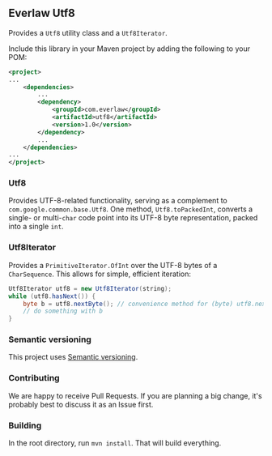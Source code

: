 ## Everlaw Utf8

Provides a `Utf8` utility class and a `Utf8Iterator`.

Include this library in your Maven project by adding the following to your
POM:
```xml
<project>
...
    <dependencies>
        ...
        <dependency>
            <groupId>com.everlaw</groupId>
            <artifactId>utf8</artifactId>
            <version>1.0</version>
        </dependency>
        ...
    </dependencies>
...
</project>
```

### Utf8

Provides UTF-8-related functionality, serving as a complement to
`com.google.common.base.Utf8`. One method, `Utf8.toPackedInt`, converts a
single- or multi-`char` code point into its UTF-8 byte representation, packed
into a single `int`.

### Utf8Iterator

Provides a `PrimitiveIterator.OfInt` over the UTF-8 bytes of a `CharSequence`.
This allows for simple, efficient iteration:
```java
Utf8Iterator utf8 = new Utf8Iterator(string);
while (utf8.hasNext()) {
    byte b = utf8.nextByte(); // convenience method for (byte) utf8.nextInt()
    // do something with b
}
```

### Semantic versioning

This project uses [Semantic versioning](http://semver.org/).

### Contributing

We are happy to receive Pull Requests. If you are planning a big change, it's
probably best to discuss it as an Issue first.

### Building

In the root directory, run `mvn install`. That will build everything.
